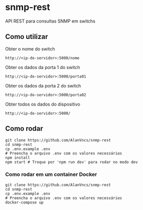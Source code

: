 # snmp-rest
API REST para consultas SNMP em switchs

## Como utilizar

Obter o nome do switch
```
http://<ip-do-servidor>:5000/nome
```

Obter os dados da porta 1 do switch
```
http://<ip-do-servidor>:5000/porta01
```

Obter os dados da porta 2 do switch
```
http://<ip-do-servidor>:5000/porta02
```

Obter todos os dados do dispositivo
```
http://<ip-do-servidor>:5000/
```


## Como rodar
```
git clone https://github.com/AlanVncs/snmp-rest
cd snmp-rest
cp .env.example .env 
# Preencha o arquivo .env com os valores necessários
npm install
npm start # Troque por 'npm run dev' para rodar no modo dev
```


### Como rodar em um container Docker
```
git clone https://github.com/AlanVncs/snmp-rest
cd snmp-rest
cp .env.example .env 
# Preencha o arquivo .env com os valores necessários
docker-compose up
```
